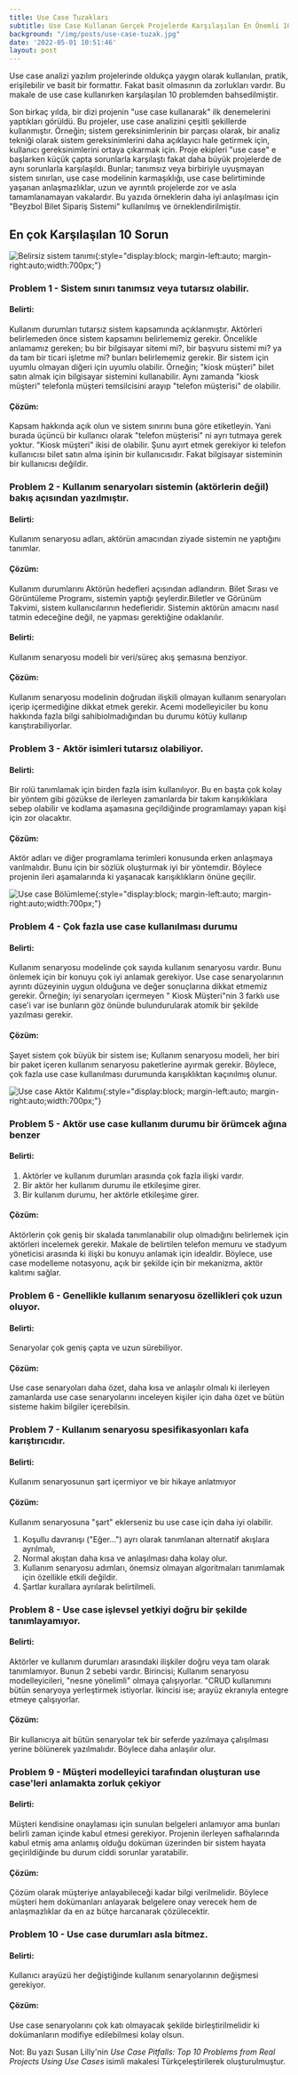 ```yaml
---
title: Use Case Tuzakları
subtitle: Use Case Kullanan Gerçek Projelerde Karşılaşılan En Önemli 10 Sorun
background: "/img/posts/use-case-tuzak.jpg"
date: '2022-05-01 10:51:46'
layout: post
---
```


Use case analizi yazılım projelerinde oldukça yaygın olarak kullanılan, pratik, erişilebilir ve basit bir formattır. Fakat basit olmasının da zorlukları vardır. Bu makale de use case kullanırken karşılaşılan 10 problemden bahsedilmiştir.

Son birkaç yılda, bir dizi projenin "use case kullanarak" ilk denemelerini yaptıkları görüldü. Bu projeler, use case analizini çeşitli şekillerde kullanmıştır. Örneğin; sistem gereksinimlerinin bir parçası olarak, bir analiz tekniği olarak sistem gereksinimlerini daha açıklayıcı hale getirmek için, kullanıcı gereksinimlerini ortaya çıkarmak için. Proje ekipleri "use case" e başlarken küçük çapta sorunlarla karşılaştı fakat daha büyük projelerde de aynı sorunlarla karşılaşıldı. Bunlar; tanımsız veya birbiriyle uyuşmayan sistem sınırları, use case modelinin karmaşıklığı, use case belirtiminde yaşanan anlaşmazlıklar, uzun ve ayrıntılı projelerde zor ve asla tamamlanamayan vakalardır. Bu yazıda  örneklerin daha iyi anlaşılması için "Beyzbol Bilet Sipariş Sistemi" kullanılmış ve örneklendirilmiştir.

## En çok Karşılaşılan 10 Sorun

![Belirsiz sistem tanımı](/img/posts/use-case-tuzak.jpg){:style="display:block; margin-left:auto; margin-right:auto;width:700px;"}

### Problem 1 - Sistem sınırı tanımsız veya tutarsız olabilir.
#### Belirti:
Kullanım durumları tutarsız sistem kapsamında açıklanmıştır. Aktörleri belirlemeden önce sistem kapsamını belirlememiz gerekir. Öncelikle anlamamız gereken; bu bir bilgisayar sitemi mi?, bir başvuru sistemi mi? ya da tam bir ticari işletme mi? bunları belirlememiz gerekir. Bir sistem için uyumlu olmayan diğeri için uyumlu olabilir. Örneğin; "kiosk müşteri" bilet satın almak için bilgisayar sistemini kullanabilir. Aynı zamanda "kiosk müşteri" telefonla müşteri temsilcisini arayıp "telefon müşterisi" de olabilir.
#### Çözüm:
Kapsam hakkında açık olun ve sistem sınırını buna göre etiketleyin. Yani burada üçüncü bir kullanıcı olarak "telefon müşterisi" ni ayrı tutmaya gerek yoktur. "Kiosk müşteri" ikisi de olabilir. Şunu ayırt etmek gerekiyor ki telefon kullanıcısı bilet satın alma işinin bir kullanıcısıdır. Fakat bilgisayar sisteminin bir kullanıcısı değildir.


### Problem 2 - Kullanım senaryoları sistemin (aktörlerin değil) bakış açısından yazılmıştır.
#### Belirti: 
Kullanım senaryosu adları, aktörün amacından ziyade sistemin ne yaptığını tanımlar.
#### Çözüm:
Kullanım durumlarını Aktörün hedefleri açısından adlandırın. Bilet Sırası ve Görüntüleme Programı, sistemin yaptığı şeylerdir.Biletler ve Görünüm Takvimi, sistem kullanıcılarının hedefleridir. Sistemin aktörün amacını nasıl tatmin edeceğine değil, ne yapması gerektiğine odaklanılır.

#### Belirti:
Kullanım senaryosu modeli bir veri/süreç akış şemasına benziyor.
#### Çözüm: 
Kullanım senaryosu modelinin doğrudan ilişkili olmayan kullanım senaryoları içerip içermediğine dikkat etmek gerekir. Acemi modelleyiciler bu konu hakkında fazla bilgi sahibiolmadığından bu durumu kötüy kullanıp  karıştırabiliyorlar.

### Problem 3 - Aktör isimleri tutarsız olabiliyor.
#### Belirti: 
Bir rolü tanımlamak için birden fazla isim kullanılıyor. Bu en başta çok kolay bir yöntem gibi gözükse de ilerleyen zamanlarda bir takım karışıklıklara sebep olabilir ve kodlama aşamasına geçildiğinde programlamayı yapan kişi için zor olacaktır.
#### Çözüm:
Aktör adları ve diğer programlama terimleri konusunda erken anlaşmaya varılmalıdır. Bunu için bir sözlük oluşturmak iyi bir yöntemdir. Böylece projenin ileri aşamalarında ki yaşanacak karışıklıkların önüne geçilir.

![Use case Bölümleme](/img/posts/use-case-partitioning.jpg){:style="display:block; margin-left:auto; margin-right:auto;width:700px;"}

### Problem 4 - Çok fazla use case kullanılması durumu
#### Belirti:
Kullanım senaryosu modelinde çok sayıda kullanım senaryosu vardır. Bunu önlemek için bir konuyu çok iyi anlamak gerekiyor. Use case senaryolarının ayrıntı düzeyinin uygun olduğuna ve değer sonuçlarına dikkat etmemiz gerekir. Örneğin; iyi senaryoları içermeyen " Kiosk Müşteri"nin 3 farklı use case'i var ise bunların göz önünde bulundurularak atomik bir şekilde yazılması gerekir.
#### Çözüm:
Şayet sistem çok büyük bir sistem ise; Kullanım senaryosu modeli, her biri bir paket içeren kullanım senaryosu paketlerine ayırmak gerekir. Böylece, çok fazla use case kullanılması durumunda karışıklıktan kaçınılmış olunur.

![Use case Aktör Kalıtımı](/img/posts/use-case-generalization.jpg){:style="display:block; margin-left:auto; margin-right:auto;width:700px;"}

### Problem 5 - Aktör use case kullanım durumu bir örümcek ağına benzer
#### Belirti:
1. Aktörler ve kullanım durumları arasında çok fazla ilişki vardır.
1. Bir aktör her kullanım durumu ile etkileşime girer.
1. Bir kullanım durumu, her aktörle etkileşime girer.

#### Çözüm:
Aktörlerin çok geniş bir skalada tanımlanabilir olup olmadığını belirlemek için aktörleri incelemek gerekir. Makale de belirtilen telefon memuru ve stadyum yöneticisi arasında ki ilişki bu konuyu anlamak için idealdir. Böylece, use case modelleme notasyonu, açık bir şekilde için bir mekanizma, aktör kalıtımı sağlar.

### Problem 6 - Genellikle kullanım senaryosu özellikleri çok uzun oluyor.
#### Belirti: 
Senaryolar çok geniş çapta ve uzun sürebiliyor.
#### Çözüm: 
Use case senaryoları daha özet, daha kısa ve anlaşılır olmalı ki ilerleyen zamanlarda use case senaryolarını inceleyen kişiler için daha özet ve bütün sisteme hakim bilgiler içerebilsin.


### Problem 7 - Kullanım senaryosu spesifikasyonları kafa karıştırıcıdır.
#### Belirti: 
Kullanım senaryosunun şart içermiyor ve bir hikaye anlatmıyor
#### Çözüm:
Kullanım senaryosuna "şart" eklerseniz bu use case için daha iyi olabilir.
1. Koşullu davranışı ("Eğer...") ayrı olarak tanımlanan alternatif akışlara ayrılmalı,
1. Normal akıştan daha kısa ve anlaşılması daha kolay olur.
1. Kullanım senaryosu adımları, önemsiz olmayan algoritmaları tanımlamak için özellikle etkili değildir.
1. Şartlar kurallara ayrılarak belirtilmeli.

### Problem 8 - Use case işlevsel yetkiyi doğru bir şekilde tanımlayamıyor.
#### Belirti: 
Aktörler ve kullanım durumları arasındaki ilişkiler doğru veya tam olarak tanımlamıyor. Bunun 2 sebebi vardır. Birincisi; Kullanım senaryosu modelleyicileri, "nesne yönelimli" olmaya çalışıyorlar. "CRUD kullanımını bütün senaryoya yerleştirmek istiyorlar. İkincisi ise; arayüz ekranıyla entegre etmeye çalışıyorlar.
#### Çözüm:
Bir kullanıcıya ait bütün senaryolar tek bir seferde yazılmaya çalışılması yerine bölünerek yazılmalıdır. Böylece daha anlaşılır olur.

### Problem 9 - Müşteri modelleyici tarafından oluşturan use case'leri anlamakta zorluk çekiyor
#### Belirti: 
Müşteri kendisine onaylaması için sunulan belgeleri anlamıyor ama bunları belirli zaman içinde kabul etmesi gerekiyor. Projenin ilerleyen safhalarında kabul etmiş ama anlamış olduğu doküman üzerinden bir sistem hayata geçirildiğinde bu durum ciddi sorunlar yaratabilir.
#### Çözüm:
Çözüm olarak müşteriye anlayabileceği kadar bilgi verilmelidir. Böylece müşteri hem dokümanları anlayarak belgelere onay verecek hem de anlaşmazlıklar da en az bütçe harcanarak çözülecektir.

### Problem 10 - Use case durumları asla bitmez.
#### Belirti: 
Kullanıcı arayüzü her değiştiğinde kullanım senaryolarının değişmesi gerekiyor.
#### Çözüm:
Use case senaryolarını çok katı olmayacak şekilde birleştirilmelidir ki dokümanların modifiye edilebilmesi kolay olsun.



Not: Bu yazı Susan Lilly'nin *Use Case Pitfalls: Top 10 Problems from Real Projects Using Use Cases* isimli makalesi Türkçeleştirilerek oluşturulmuştur.
